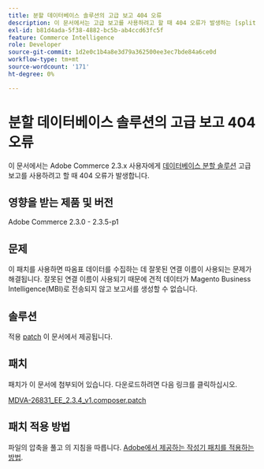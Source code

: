 ```yaml
---
title: 분할 데이터베이스 솔루션의 고급 보고 404 오류
description: 이 문서에서는 고급 보고를 사용하려고 할 때 404 오류가 발생하는 [split database solution](https://devdocs.magento.com/guides/v2.3/config-guide/multi-master/multi-master.html)을 사용하는 Adobe Commerce 2.3.x 사용자를 위한 패치를 제공합니다.
exl-id: b81d4ada-5f38-4882-bc5b-ab4ccd63fc5f
feature: Commerce Intelligence
role: Developer
source-git-commit: 1d2e0c1b4a8e3d79a362500ee3ec7bde84a6ce0d
workflow-type: tm+mt
source-wordcount: '171'
ht-degree: 0%

---
```


# 분할 데이터베이스 솔루션의 고급 보고 404 오류

이 문서에서는 Adobe Commerce 2.3.x 사용자에게 [데이터베이스 분할 솔루션](https://devdocs.magento.com/guides/v2.3/config-guide/multi-master/multi-master.html) 고급 보고를 사용하려고 할 때 404 오류가 발생합니다.

## 영향을 받는 제품 및 버전

Adobe Commerce 2.3.0 - 2.3.5-p1

## 문제

이 패치를 사용하면 따옴표 데이터를 수집하는 데 잘못된 연결 이름이 사용되는 문제가 해결됩니다. 잘못된 연결 이름이 사용되기 때문에 견적 데이터가 Magento Business Intelligence(MBI)로 전송되지 않고 보고서를 생성할 수 없습니다.

## 솔루션

적용 [patch](assets/MDVA-26831_EE_2.3.4_v1.composer.patch.zip) 이 문서에서 제공됩니다.

## 패치

패치가 이 문서에 첨부되어 있습니다. 다운로드하려면 다음 링크를 클릭하십시오.

[MDVA-26831\_EE\_2.3.4\_v1.composer.patch](assets/MDVA-26831_EE_2.3.4_v1.composer.patch.zip)

## 패치 적용 방법

파일의 압축을 풀고 의 지침을 따릅니다. [Adobe에서 제공하는 작성기 패치를 적용하는 방법](/help/how-to/general/how-to-apply-a-composer-patch-provided-by-magento.md).
